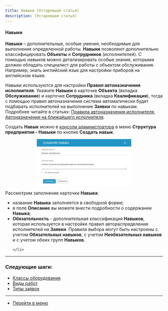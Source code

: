 ```yaml
---
title: Навыки (Устаревшая статья)
description: (Устаревшая статья)
---
```


#### Навыки

<html>
<meta charset="utf-8">

</html>

<body>

<p><Strong>Навыки</Strong> – дополнительные, особые умения, необходимые для выполнения определенной работы.
    <Strong>Навыки</Strong> позволяют дополнительно классифицировать <Strong>Объекты</Strong> и <Strong>Сотрудников</Strong>
    (исполнителей). С помощью навыков можно детализировать особые знания, которыми должен обладать специалист для работы
    с объектом обслуживания. Например, знать английский язык для настройки приборов на английском языке. </p>

<p>Навыки используются для настройки <Strong>Правил автоназначения исполнителя</Strong>. Укажите <Strong>Навыки</Strong> в карточке <Strong>Объекта</Strong> (вкладка <Strong>Обслуживание</Strong>) и
    карточке <Strong>Сотрудника</Strong> (вкладка <Strong>Квалификация</Strong>), тогда с помощью правил автоназначения система автоматически будет подбирать исполнителей на выполнение <Strong>Заявки</Strong> по навыкам. Подробнее читайте в
    статьях: <a href="https://wiki.hubex.ru/docs/FAQ/RU/admin/RulesOfChoice.html">Правила автоназначения
        исполнителя</a>, <a href="https://wiki.hubex.ru/docs/FAQ/RU/user/RulesOfChoiceGEO.html">Автоназначение на
        ближайшего исполнителя</a>.</p>

<p>Создать <Strong>Навык</Strong> можно в <a href="https://wiki.hubex.ru/docs/FAQ/RU/admin/HowToEnterTheAdmin.html">консоли
    администратора</a> в меню <Strong>Структура предприятия - Навыки</Strong> по кнопке <Strong>Создать навык</Strong>.
</p>


<div>
    <img style="margin: 0 auto; display: block; max-width: 60%;"
         src="/attachments/images/FAQ/ADMIN/Skills/Skill.jpg"/>
</div>

<p>Рассмотрим заполнение карточки <Strong>Навыка</Strong>:</p>

<ul>
    <li>название <Strong>Навыка</Strong> заполняется в свободной форме;</li>
    <li>в поле <Strong>Описание</Strong> вы можете внести подробности о содержании <Strong>Навыка</Strong>;</li>
    <li><Strong>Обязательность</Strong> - дополнительная классификация <Strong>Навыков</Strong>, которая используется в настройке правил автораспределения
        исполнителей на <Strong>Заявки</Strong>.
        Правила выбора могут быть настроены с учетом <Strong>Обязательных навыков</Strong>, с учетом <Strong>Необязательных навыков</Strong> и с учетом
        обеих групп <Strong>Навыков</Strong>.

    </li>
</ul>
</body>

___
### Следующие шаги:
- [Классы оборудования](./ObjectClass.md)
- [Виды работ](./WorkType.md)
- [Типы заявок](./TicketType.md)

____
- [Перейти в меню](http://wiki.hubex.ru)
